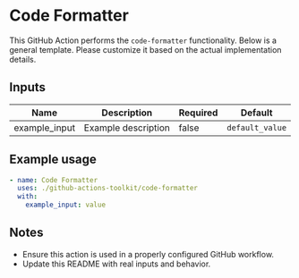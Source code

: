 # Code Formatter

This GitHub Action performs the `code-formatter` functionality. Below is a general template. Please customize it based on the actual implementation details.

## Inputs

| Name | Description | Required | Default |
|------|-------------|----------|---------|
| example_input | Example description | false | `default_value` |

## Example usage

```yaml
- name: Code Formatter
  uses: ./github-actions-toolkit/code-formatter
  with:
    example_input: value
```

## Notes

- Ensure this action is used in a properly configured GitHub workflow.
- Update this README with real inputs and behavior.
